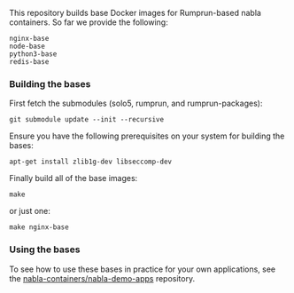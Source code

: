 
This repository builds base Docker images for Rumprun-based nabla
containers.  So far we provide the following:

    nginx-base
    node-base
    python3-base
    redis-base

### Building the bases

First fetch the submodules (solo5, rumprun, and rumprun-packages):
```
git submodule update --init --recursive
```

Ensure you have the following prerequisites on your system for
building the bases:
```
apt-get install zlib1g-dev libseccomp-dev
```

Finally build all of the base images:
```
make
```
or just one:
```
make nginx-base
```


### Using the bases

To see how to use these bases in practice for your own applications,
see the
[nabla-containers/nabla-demo-apps](https://github.com/nabla-containers/nabla-demo-apps)
repository.
